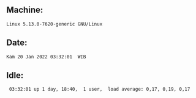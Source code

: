 ## Machine:
```
Linux 5.13.0-7620-generic GNU/Linux
```
## Date:
```
Kam 20 Jan 2022 03:32:01  WIB
```
## Idle:
```
 03:32:01 up 1 day, 18:40,  1 user,  load average: 0,17, 0,19, 0,17
```
